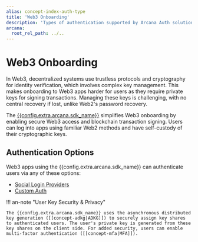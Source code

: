 ```yaml
---
alias: concept-index-auth-type
title: 'Web3 Onboarding'
description: 'Types of authentication supported by Arcana Auth solution for onboarding Web3 app users.'
arcana:
  root_rel_path: ../..
---
```


# Web3 Onboarding

In Web3, decentralized systems use trustless protocols and cryptography for identity verification, which involves complex key management. This makes onboarding to Web3 apps harder for users as they require private keys for signing transactions. Managing these keys is challenging, with no central recovery if lost, unlike Web2's password recovery.

The [{{config.extra.arcana.sdk_name}}]({{page.meta.arcana.root_rel_path}}/concepts/authsdk.md) simplifies Web3 onboarding by enabling secure Web3 access and blockchain transaction signing. Users can log into apps using familiar Web2 methods and have self-custody of their cryptographic keys.

## Authentication Options

Web3 apps using the {{config.extra.arcana.sdk_name}} can authenticate users via any of these options:

* [Social Login Providers]({{page.meta.arcana.root_rel_path}}/concepts/authtype/socialauth.md)
* [Custom Auth]({{page.meta.arcana.root_rel_path}}/concepts/authtype/custom-auth.md)

!!! an-note "User Key Security & Privacy"

    The {{config.extra.arcana.sdk_name}} uses the asynchronous distributed key generation ([[concept-adkg|ADKG]]) to securely assign key shares to authenticated users. The user's private key is generated from these key shares on the client side. For added security, users can enable multi-factor authentication ([[concept-mfa|MFA]]).
